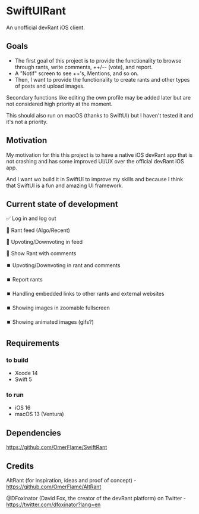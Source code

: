 # SwiftUIRant

An unofficial devRant iOS client.

## Goals

* The first goal of this project is to provide the functionality to browse through rants, write comments, ++/-- (vote), and report.
* A "Notif" screen to see ++'s, Mentions, and so on.
* Then, I want to provide the functionality to create rants and other types of posts and upload images.

Secondary functions like editing the own profile may be added later but are not considered high priority at the moment.

This should also run on macOS (thanks to SwiftUI) but I haven't tested it and it's not a priority.

## Motivation

My motivation for this this project is to have a native iOS devRant app that is not crashing and has some improved UI/UX over the official devRant iOS app.

And I want wo build it in SwiftUI to improve my skills and because I think that SwiftUI is a fun and amazing UI framework.

## Current state of development

✅ Log in and log out

🚧 Rant feed (Algo/Recent)

🚧 Upvoting/Downvoting in feed

🚧 Show Rant with comments

⏹️ Upvoting/Downvoting in rant and comments

⏹️ Report rants

⏹️ Handling embedded links to other rants and external websites

⏹️ Showing images in zoomable fullscreen

⏹️ Showing animated images (gifs?)

## Requirements

### to build

* Xcode 14
* Swift 5

### to run

* iOS 16
* macOS 13 (Ventura)

## Dependencies

https://github.com/OmerFlame/SwiftRant

## Credits

AltRant (for inspiration, ideas and proof of concept) - https://github.com/OmerFlame/AltRant

@DFoxinator (David Fox, the creator of the devRant platform) on Twitter - https://twitter.com/dfoxinator?lang=en
